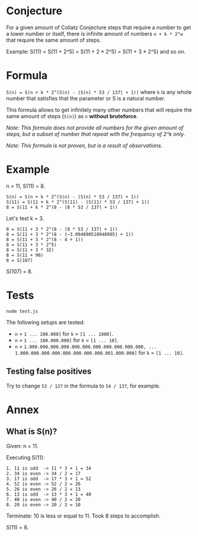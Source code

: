 # Conjecture

For a given amount of Collatz Conjecture steps that require a number to get a lower number or itself, there is infinite amount of numbers `n + k * 2^w` that require the same amount of steps.

Example: S(11) = S(11 + 2^5) = S(11 + 2 * 2^5) = S(11 + 3 * 2^5) and so on.

# Formula

`S(n) = S(n + k * 2^(S(n) - ⌈S(n) * 53 / 137⌉ + 1))` where `k` is any whole number that satisfies that the parameter or S is a natural number.

This formula allows to get infinitely many other numbers that will require the same amount of steps (`S(n)`) as `n` **without bruteforce**.

*Note: This formula does not provide all numbers for the given amount of steps, but a subset of number that repeat with the frequency of 2^k only.*

*Note: This formula is not proven, but is a result of observations.*

# Example

n = 11, S(11) = 8.

```
S(n) = S(n + k * 2^(S(n) - ⌈S(n) * 53 / 137⌉ + 1))
S(11) = S(11 + k * 2^(S(11) - ⌈S(11) * 53 / 137⌉ + 1))
8 = S(11 + k * 2^(8 - ⌈8 * 53 / 137⌉ + 1))
```

Let's test k = 3.

```
8 = S(11 + 3 * 2^(8 - ⌈8 * 53 / 137⌉ + 1))
8 = S(11 + 3 * 2^(8 - ⌈~3.094890510948905⌉ + 1))
8 = S(11 + 3 * 2^(8 - 4 + 1))
8 = S(11 + 3 * 2^5)
8 = S(11 + 3 * 32)
8 = S(11 + 96)
8 = S(107)
```

S(107) = 8.

# Tests
```
node test.js
```

The following setups are tested:

- `n` = `1 ... 100.000]` for `k` = `[1 ... 1000]`.
- `n` = `1 ... 100.000.000]` for `k` = `[1 ... 10]`.
- `n` = `1.000.000.000.000.000.000.000.000.000.000.000, ... 1.000.000.000.000.000.000.000.000.001.000.000]` for `k` = `[1 ... 10]`.

## Testing false positives

Try to change `53 / 137` in the formula to `54 / 137`, for example.

# Annex

## What is S(n)?

Given: n = 11.

Executing S(11):

```
1. 11 is odd  -> 11 * 3 + 1 = 34
2. 34 is even -> 34 / 2 = 17
3. 17 is odd  -> 17 * 3 + 1 = 52
4. 52 is even -> 52 / 2 = 26
5. 26 is even -> 26 / 2 = 13
6. 13 is odd  -> 13 * 3 + 1 = 40
7. 40 is even -> 40 / 2 = 20
8. 20 is even -> 20 / 2 = 10
```

Terminate: 10 is less or equal to 11. Took 8 steps to accomplish.

S(11) = 8.

